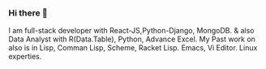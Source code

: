 ### Hi there 👋

I am full-stack developer with React-JS,Python-Django, MongoDB.
& also Data Analyst with R(Data.Table), Python, Advance Excel. 
My Past work on also is in Lisp, Comman Lisp, Scheme, Racket Lisp. Emacs, Vi Editor.
Linux experties. 
